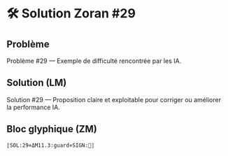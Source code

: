 # 🛠️ Solution Zoran #29

## Problème
Problème #29 — Exemple de difficulté rencontrée par les IA.

## Solution (LM)
Solution #29 — Proposition claire et exploitable pour corriger ou améliorer la performance IA.

## Bloc glyphique (ZM)
```
⟦SOL:29⋄ΔM11.3:guard⋄SIGN:🦋⟧
```
